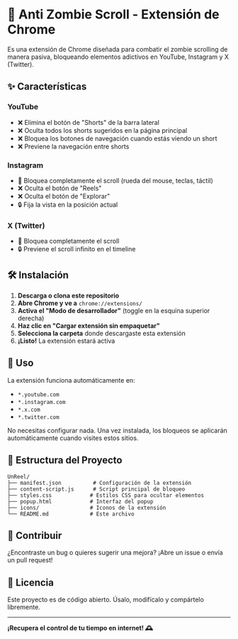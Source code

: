 # 🚫 Anti Zombie Scroll - Extensión de Chrome

Es una extensión de Chrome diseñada para combatir el zombie scrolling de manera pasiva, bloqueando elementos adictivos en YouTube, Instagram y X (Twitter).



## ✨ Características

### YouTube
- ❌ Elimina el botón de "Shorts" de la barra lateral
- ❌ Oculta todos los shorts sugeridos en la página principal
- ❌ Bloquea los botones de navegación cuando estás viendo un short
- ❌ Previene la navegación entre shorts

### Instagram
- 🚫 Bloquea completamente el scroll (rueda del mouse, teclas, táctil)
- ❌ Oculta el botón de "Reels"
- ❌ Oculta el botón de "Explorar"
- 🔒 Fija la vista en la posición actual

### X (Twitter)
- 🚫 Bloquea completamente el scroll
- 🔒 Previene el scroll infinito en el timeline

## 🛠️ Instalación

1. **Descarga o clona este repositorio**
2. **Abre Chrome y ve a** `chrome://extensions/`
3. **Activa el "Modo de desarrollador"** (toggle en la esquina superior derecha)
4. **Haz clic en "Cargar extensión sin empaquetar"**
5. **Selecciona la carpeta** donde descargaste esta extensión
6. **¡Listo!** La extensión estará activa

## 🎯 Uso

La extensión funciona automáticamente en:
- `*.youtube.com`
- `*.instagram.com` 
- `*.x.com`
- `*.twitter.com`

No necesitas configurar nada. Una vez instalada, los bloqueos se aplicarán automáticamente cuando visites estos sitios.


## 📁 Estructura del Proyecto

```
UnReel/
├── manifest.json          # Configuración de la extensión
├── content-script.js      # Script principal de bloqueo
├── styles.css            # Estilos CSS para ocultar elementos
├── popup.html            # Interfaz del popup
├── icons/                # Iconos de la extensión
└── README.md             # Este archivo
```

## 🤝 Contribuir

¿Encontraste un bug o quieres sugerir una mejora? ¡Abre un issue o envía un pull request!

## 📄 Licencia

Este proyecto es de código abierto. Úsalo, modifícalo y compártelo libremente.

---

**¡Recupera el control de tu tiempo en internet! 🕰️**